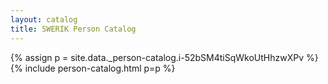 ```yaml
---
layout: catalog
title: SWERIK Person Catalog
---
```

{% assign p = site.data._person-catalog.i-52bSM4tiSqWkoUtHhzwXPv %}
{% include person-catalog.html p=p %}

